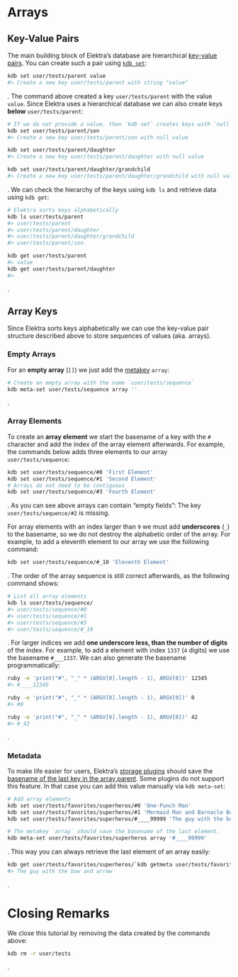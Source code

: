 # Arrays

## Key-Value Pairs

The main building block of Elektra’s database are hierarchical [key-value pairs](https://en.wikipedia.org/wiki/Key-value_database). You can create such a pair using [`kdb set`](../help/kdb-set.md):

```sh
kdb set user/tests/parent value
#> Create a new key user/tests/parent with string "value"
```

. The command above created a key `user/tests/parent` with the value `value`. Since Elektra uses a hierarchical database we can also create keys **below** `user/tests/parent`:

```sh
# If we do not provide a value, then `kdb set` creates keys with `null` values.
kdb set user/tests/parent/son
#> Create a new key user/tests/parent/son with null value

kdb set user/tests/parent/daughter
#> Create a new key user/tests/parent/daughter with null value

kdb set user/tests/parent/daughter/grandchild
#> Create a new key user/tests/parent/daughter/grandchild with null value
```

. We can check the hierarchy of the keys using `kdb ls` and retrieve data using `kdb get`:

```sh
# Elektra sorts keys alphabetically
kdb ls user/tests/parent
#> user/tests/parent
#> user/tests/parent/daughter
#> user/tests/parent/daughter/grandchild
#> user/tests/parent/son

kdb get user/tests/parent
#> value
kdb get user/tests/parent/daughter
#>
```

.

## Array Keys

Since Elektra sorts keys alphabetically we can use the key-value pair structure described above to store sequences of values (aka. arrays).

### Empty Arrays

For an **empty array** (`[]`) we just add the [metakey](../help/elektra-metadata.md) `array`:

```sh
# Create an empty array with the name `user/tests/sequence`
kdb meta-set user/tests/sequence array ''
```

.

### Array Elements

To create an **array element** we start the basename of a key with the `#` character and add the index of the array element afterwards. For example, the commands below adds three elements to our array `user/tests/sequence`:

```sh
kdb set user/tests/sequence/#0 'First Element'
kdb set user/tests/sequence/#1 'Second Element'
# Arrays do not need to be contiguous
kdb set user/tests/sequence/#3 'Fourth Element'
```

. As you can see above arrays can contain “empty fields”: The key `user/tests/sequence/#2` is missing.

For array elements with an index larger than `9` we must add **underscores** (`_`) to the basename, so we do not destroy the alphabetic order of the array. For example, to add a eleventh element to our array we use the following command:

```sh
kdb set user/tests/sequence/#_10 'Eleventh Element'
```

. The order of the array sequence is still correct afterwards, as the following command shows:

```sh
# List all array elements
kdb ls user/tests/sequence/
#> user/tests/sequence/#0
#> user/tests/sequence/#1
#> user/tests/sequence/#3
#> user/tests/sequence/#_10
```

. For larger indices we add **one underscore less, than the number of digits** of the index. For example, to add a element with index `1337` (`4` digits) we use the basename `#___1337`. We can also generate the basename programmatically:

```bash
ruby -e 'print("#", "_" * (ARGV[0].length - 1), ARGV[0])' 12345
#> #____12345

ruby -e 'print("#", "_" * (ARGV[0].length - 1), ARGV[0])' 0
#> #0

ruby -e 'print("#", "_" * (ARGV[0].length - 1), ARGV[0])' 42
#> #_42
```

.

### Metadata

To make life easier for users, Elektra’s [storage plugins](plugins.md) should save the [basename of the last key in the array parent](../decisions/array.md). Some plugins do not support this feature. In that case you can add this value manually via `kdb meta-set`:

```sh
# Add array elements
kdb set user/tests/favorites/superheros/#0 'One-Punch Man'
kdb set user/tests/favorites/superheros/#1 'Mermaid Man and Barnacle Boy'
kdb set user/tests/favorites/superheros/#____99999 'The guy with the bow and arrow'

# The metakey `array` should save the basename of the last element.
kdb meta-set user/tests/favorites/superheros array '#____99999'
```

. This way you can always retrieve the last element of an array easily:

```sh
kdb get user/tests/favorites/superheros/`kdb getmeta user/tests/favorites/superheros array`
#> The guy with the bow and arrow
```

.

# Closing Remarks

We close this tutorial by removing the data created by the commands above:

```sh
kdb rm -r user/tests
```

.
